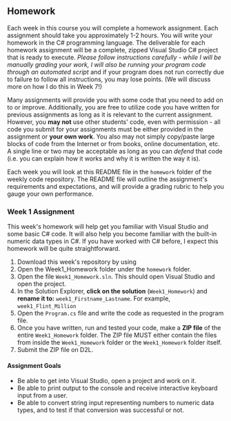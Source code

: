 ## Homework

Each week in this course you will complete a homework assignment. Each assignment should take you approximately 1-2 hours. You will write your homework in the C# programming language. The deliverable for each homework assignment will be a complete, zipped Visual Studio C# project that is ready to execute. *Please follow instructions carefully - while I will be manually grading your work, I will also be running your program code through an automated script* and if your program does not run correctly due to failure to follow all instructions, you may lose points. (We will discuss more on how I do this in Week 7!)

Many assignments will provide you with some code that you need to add on to or improve. Additionally, you are free to utilize code you have written for previous assignments as long as it is relevant to the current assignment. However, you **may not** use other students' code, even with permission - all code you submit for your assignments must be either provided in the assignment or **your own work**. You also may not simply copy/paste large blocks of code from the Internet or from books, online documentation, etc. A single line or two may be acceptable as long as you can *defend* that code (i.e. you can explain how it works and why it is written the way it is).

Each week you will look at this README file in the `homework` folder of the weekly code repository. The README file will outline the assignment's requirements and expectations, and will provide a grading rubric to help you gauge your own performance. 

### Week 1 Assignment

This week's homework will help get you familiar with Visual Studio and some basic C# code. It will also help you become familiar with the built-in numeric data types in C#. If you have worked with C# before, I expect this homework will be quite straightforward.

1. Download this week's repository by using 
1. Open the Week1_Homework folder under the `homework` folder.
1. Open the file `Week1_Homework.sln`. This should open Visual Studio and open the project.
1. In the Solution Explorer, **click on the solution** (`Week1_Homework`) and **rename it to:** `week1_Firstname_Lastname`. For example, `week1_Flint_Million`
1. Open the `Program.cs` file and write the code as requested in the program file.
1. Once you have written, run and tested your code, make a **ZIP file** of the entire `Week1_Homework` folder. The ZIP file MUST either contain the files from inside the `Week1_Homework` folder or the `Week1_Homework` folder itself.
1. Submit the ZIP file on D2L.

#### Assignment Goals

* Be able to get into Visual Studio, open a project and work on it.
* Be able to print output to the console and receive interactive keyboard input from a user.
* Be able to convert string input representing numbers to numeric data types, and to test if that conversion was successful or not.
